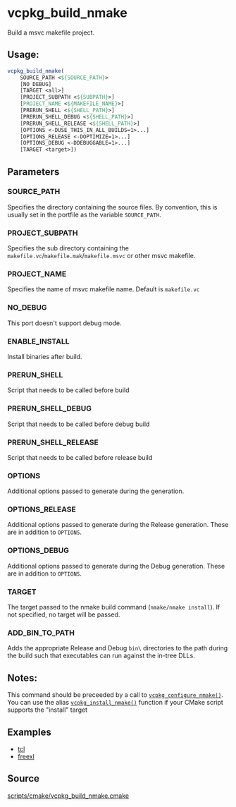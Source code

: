 # vcpkg_build_nmake

Build a msvc makefile project.

## Usage:
```cmake
vcpkg_build_nmake(
    SOURCE_PATH <${SOURCE_PATH}>
    [NO_DEBUG]
    [TARGET <all>]
    [PROJECT_SUBPATH <${SUBPATH}>]
    [PROJECT_NAME <${MAKEFILE_NAME}>]
    [PRERUN_SHELL <${SHELL_PATH}>]
    [PRERUN_SHELL_DEBUG <${SHELL_PATH}>]
    [PRERUN_SHELL_RELEASE <${SHELL_PATH}>]
    [OPTIONS <-DUSE_THIS_IN_ALL_BUILDS=1>...]
    [OPTIONS_RELEASE <-DOPTIMIZE=1>...]
    [OPTIONS_DEBUG <-DDEBUGGABLE=1>...]
    [TARGET <target>])
```

## Parameters
### SOURCE_PATH
Specifies the directory containing the source files.
By convention, this is usually set in the portfile as the variable `SOURCE_PATH`.

### PROJECT_SUBPATH
Specifies the sub directory containing the `makefile.vc`/`makefile.mak`/`makefile.msvc` or other msvc makefile.

### PROJECT_NAME
Specifies the name of msvc makefile name.
Default is `makefile.vc`

### NO_DEBUG
This port doesn't support debug mode.

### ENABLE_INSTALL
Install binaries after build.

### PRERUN_SHELL
Script that needs to be called before build

### PRERUN_SHELL_DEBUG
Script that needs to be called before debug build

### PRERUN_SHELL_RELEASE
Script that needs to be called before release build

### OPTIONS
Additional options passed to generate during the generation.

### OPTIONS_RELEASE
Additional options passed to generate during the Release generation. These are in addition to `OPTIONS`.

### OPTIONS_DEBUG
Additional options passed to generate during the Debug generation. These are in addition to `OPTIONS`.

### TARGET
The target passed to the nmake build command (`nmake/nmake install`). If not specified, no target will
be passed.

### ADD_BIN_TO_PATH
Adds the appropriate Release and Debug `bin\` directories to the path during the build such that executables can run against the in-tree DLLs.

## Notes:
This command should be preceeded by a call to [`vcpkg_configure_nmake()`](vcpkg_configure_nmake.md).
You can use the alias [`vcpkg_install_nmake()`](vcpkg_configure_nmake.md) function if your CMake script supports the
"install" target

## Examples

* [tcl](https://github.com/Microsoft/vcpkg/blob/master/ports/tcl/portfile.cmake)
* [freexl](https://github.com/Microsoft/vcpkg/blob/master/ports/freexl/portfile.cmake)

## Source
[scripts/cmake/vcpkg_build_nmake.cmake](https://github.com/Microsoft/vcpkg/blob/master/scripts/cmake/vcpkg_build_nmake.cmake)
